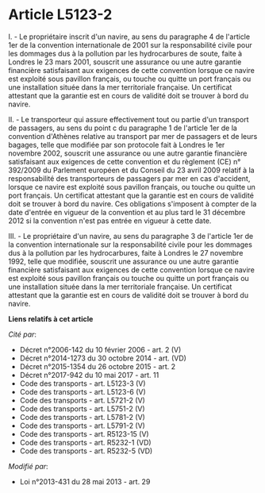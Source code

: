 # Article L5123-2

I. - Le propriétaire inscrit d'un navire, au sens du paragraphe 4 de l'article 1er de la convention internationale de 2001
sur la responsabilité civile pour les dommages dus à la pollution par les hydrocarbures de soute, faite à Londres le 23 mars
2001, souscrit une assurance ou une autre garantie financière satisfaisant aux exigences de cette convention lorsque ce
navire est exploité sous pavillon français, ou touche ou quitte un port français ou une installation située dans la mer
territoriale française. Un certificat attestant que la garantie est en cours de validité doit se trouver à bord du navire. 

II. - Le transporteur qui assure effectivement tout ou partie d'un transport de passagers, au sens du point c du paragraphe 1
de l'article 1er de la convention d'Athènes relative au transport par mer de passagers et de leurs bagages, telle que
modifiée par son protocole fait à Londres le 1er novembre 2002, souscrit une assurance ou une autre garantie financière
satisfaisant aux exigences de cette convention et du règlement (CE) n° 392/2009 du Parlement européen et du Conseil du 23
avril 2009 relatif à la responsabilité des transporteurs de passagers par mer en cas d'accident, lorsque ce navire est
exploité sous pavillon français, ou touche ou quitte un port français. Un certificat attestant que la garantie est en cours
de validité doit se trouver à bord du navire. Ces obligations s'imposent à compter de la date d'entrée en vigueur de la
convention et au plus tard le 31 décembre 2012 si la convention n'est pas entrée en vigueur à cette date. 

III. - Le propriétaire d'un navire, au sens du paragraphe 3 de l'article 1er de la convention internationale sur la
responsabilité civile pour les dommages dus à la pollution par les hydrocarbures, faite à Londres le 27 novembre 1992, telle
que modifiée, souscrit une assurance ou une autre garantie financière satisfaisant aux exigences de cette convention lorsque
ce navire est exploité sous pavillon français ou touche ou quitte un port français ou une installation située dans la mer
territoriale française. Un certificat attestant que la garantie est en cours de validité doit se trouver à bord du navire.

**Liens relatifs à cet article**

_Cité par_:

  - Décret n°2006-142 du 10 février 2006 - art. 2 (V)
  - Décret n°2014-1273 du 30 octobre 2014 - art. (VD)
  - Décret n°2015-1354 du 26 octobre 2015 - art. 2
  - Décret n°2017-942 du 10 mai 2017 - art. 11
  - Code des transports - art. L5123-3 (V)
  - Code des transports - art. L5123-6 (V)
  - Code des transports - art. L5721-2 (V)
  - Code des transports - art. L5751-2 (V)
  - Code des transports - art. L5781-2 (V)
  - Code des transports - art. L5791-2 (V)
  - Code des transports - art. R5123-15 (V)
  - Code des transports - art. R5232-1 (VD)
  - Code des transports - art. R5232-5 (VD)

_Modifié par_:

  - Loi n°2013-431 du 28 mai 2013 - art. 29
